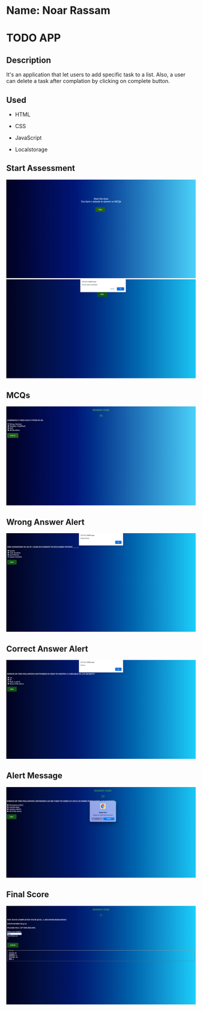 # Name: Noar Rassam

# TODO APP

## Description

It's an application that let users to add specific task to a list. Also, a user can delete a task after complation by clicking on complete button.

## Used

- HTML

- CSS

- JavaScript

- Localstorage

## **Start Assessment**

![![Start]()](https://github.com/noarrassam/CodingAssessment/blob/master/images/1.png)
![![Start]()](https://github.com/noarrassam/CodingAssessment/blob/master/images/7.png)

## **MCQs**

![![MCQs]()](https://github.com/noarrassam/CodingAssessment/blob/master/images/2.png)

## **Wrong Answer Alert**

![![Score]()](https://github.com/noarrassam/CodingAssessment/blob/master/images/3.png)

## **Correct Answer Alert**

![![Portfolio]()](https://github.com/noarrassam/CodingAssessment/blob/master/images/4.png)

## **Alert Message**

![![Portfolio]()](https://github.com/noarrassam/CodingAssessment/blob/master/images/6.png)

## **Final Score**

![![Portfolio]()](https://github.com/noarrassam/CodingAssessment/blob/master/images/5.png)
